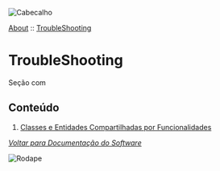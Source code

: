 ![Cabecalho](../../Index-Anexos/Cabecalho.png)

[About](../About.md) :: [TroubleShooting](TroubleShooting.md)


# TroubleShooting

Seção com

## Conteúdo

1. [Classes e Entidades Compartilhadas por Funcionalidades](TroubleShooting-Conteudo/Classes-e-Entidades-Compartilhadas-por-Funcionalidades.md)


_[Voltar para Documentação do Software](../../Index.md)_


![Rodape](../../Index-Anexos/Rodape.png)
